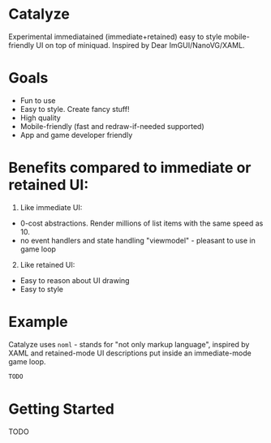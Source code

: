 # Catalyze
Experimental immediatained (immediate+retained) easy to style mobile-friendly UI on top of miniquad.
Inspired by Dear ImGUI/NanoVG/XAML.

# Goals
* Fun to use
* Easy to style. Create fancy stuff!
* High quality
* Mobile-friendly (fast and redraw-if-needed supported)
* App and game developer friendly

# Benefits compared to immediate or retained UI:
1. Like immediate UI:
* 0-cost abstractions. Render millions of list items with the same speed as 10.
* no event handlers and state handling "viewmodel" - pleasant to use in game loop

2. Like retained UI:
* Easy to reason about UI drawing
* Easy to style

# Example
Catalyze uses `noml` - stands for "not only markup language", inspired by XAML and retained-mode UI descriptions put inside an immediate-mode game loop.

```rust
TODO
```

# Getting Started
TODO
